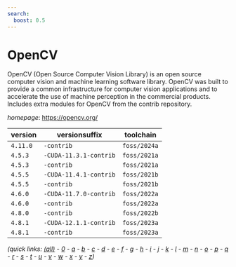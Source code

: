 ```yaml
---
search:
  boost: 0.5
---
```

# OpenCV

OpenCV (Open Source Computer Vision Library) is an open source computer vision  and machine learning software library. OpenCV was built to provide  a common infrastructure for computer vision applications and to accelerate  the use of machine perception in the commercial products.  Includes extra modules for OpenCV from the contrib repository.

*homepage*: <https://opencv.org/>

version | versionsuffix | toolchain
--------|---------------|----------
``4.11.0`` | ``-contrib`` | ``foss/2024a``
``4.5.3`` | ``-CUDA-11.3.1-contrib`` | ``foss/2021a``
``4.5.3`` | ``-contrib`` | ``foss/2021a``
``4.5.5`` | ``-CUDA-11.4.1-contrib`` | ``foss/2021b``
``4.5.5`` | ``-contrib`` | ``foss/2021b``
``4.6.0`` | ``-CUDA-11.7.0-contrib`` | ``foss/2022a``
``4.6.0`` | ``-contrib`` | ``foss/2022a``
``4.8.0`` | ``-contrib`` | ``foss/2022b``
``4.8.1`` | ``-CUDA-12.1.1-contrib`` | ``foss/2023a``
``4.8.1`` | ``-contrib`` | ``foss/2023a``


*(quick links: [(all)](../index.md) - [0](../0/index.md) - [a](../a/index.md) - [b](../b/index.md) - [c](../c/index.md) - [d](../d/index.md) - [e](../e/index.md) - [f](../f/index.md) - [g](../g/index.md) - [h](../h/index.md) - [i](../i/index.md) - [j](../j/index.md) - [k](../k/index.md) - [l](../l/index.md) - [m](../m/index.md) - [n](../n/index.md) - [o](../o/index.md) - [p](../p/index.md) - [q](../q/index.md) - [r](../r/index.md) - [s](../s/index.md) - [t](../t/index.md) - [u](../u/index.md) - [v](../v/index.md) - [w](../w/index.md) - [x](../x/index.md) - [y](../y/index.md) - [z](../z/index.md))*

